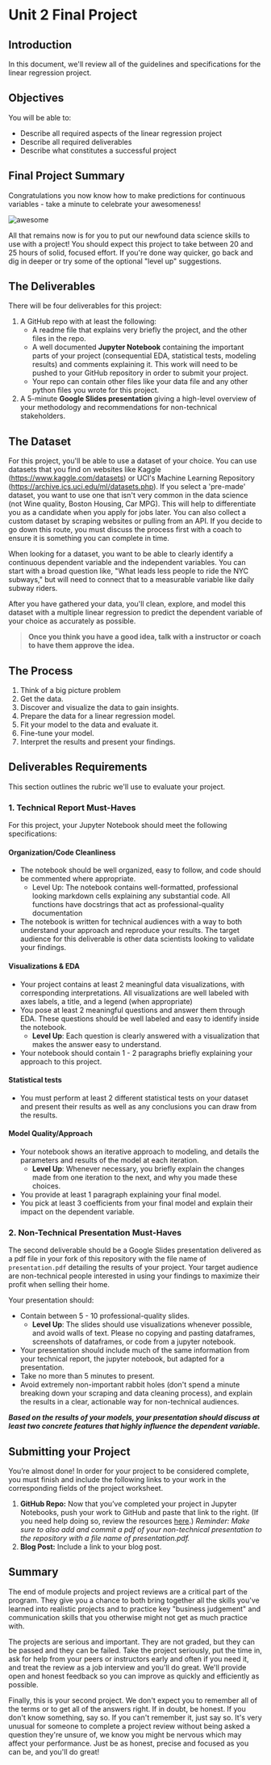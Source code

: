 
# Unit 2 Final Project


## Introduction

In this document, we'll review all of the guidelines and specifications for the linear regression project.

## Objectives
You will be able to:
* Describe all required aspects of the linear regression project
* Describe all required deliverables
* Describe what constitutes a successful project

## Final Project Summary

Congratulations you now know how to make predictions for continuous variables - take a minute to celebrate your awesomeness!

![awesome](https://raw.githubusercontent.com/learn-co-curriculum/dsc-v2-mod1-final-project/master/awesome.gif)

All that remains now is for you to put our newfound data science skills to use with a project! You should expect this project to take between 20 and 25 hours of solid, focused effort. If you're done way quicker, go back and dig in deeper or try some of the optional "level up" suggestions.

## The Deliverables

There will be four deliverables for this project:

1. A GitHub repo with at least the following:
    - A readme file that explains very briefly the project, and the other files in the repo.
    - A well documented **Jupyter Notebook** containing the important parts of your project (consequential EDA, statistical tests, modeling results) and comments explaining it. This work will need to be pushed to your GitHub repository in order to submit your project.
    - Your repo can contain other files like your data file and any other python files you wrote for this project.
2. A 5-minute **Google Slides presentation**  giving a high-level overview of your methodology and recommendations for non-technical stakeholders.



## The Dataset

For this project, you'll be able to use a dataset of your choice. You can use datasets that you find on websites like Kaggle (https://www.kaggle.com/datasets) or UCI's Machine Learning Repository (https://archive.ics.uci.edu/ml/datasets.php). If you select a 'pre-made' dataset, you want to use one that isn't very common in the data science (not Wine quality, Boston Housing, Car MPG). This will help to differentiate you as a candidate when you apply for jobs later. You can also collect a custom dataset by scraping websites or pulling from an API. If you decide to go down this route, you must discuss the process first with a coach to ensure it is something you can complete in time.     

When looking for a dataset, you want to be able to clearly identify a continuous dependent variable and the independent variables. You can start with a broad question like, "What leads less people to ride the NYC subways," but will need to connect that to a measurable variable like daily subway riders.

After you have gathered your data, you'll clean, explore, and model this dataset with a multiple linear regression to predict the dependent variable of your choice as accurately as possible.

> **Once you think you have a good idea, talk with a instructor or coach to have them approve the idea.**


## The Process

1. Think of a big picture problem
2. Get the data.
3. Discover and visualize the data to gain insights.
4. Prepare the data for a linear regression model.
5. Fit your model to the data and evaluate it.
6. Fine-tune your model.
7. Interpret the results and present your findings.

## Deliverables Requirements

This section outlines the rubric we'll use to evaluate your project.

### 1. Technical Report Must-Haves

For this project, your Jupyter Notebook should meet the following specifications:

#### Organization/Code Cleanliness

* The notebook should be well organized, easy to follow,  and code should be commented where appropriate.  
    * Level Up: The notebook contains well-formatted, professional looking markdown cells explaining any substantial code. All functions have docstrings that act as professional-quality documentation
* The notebook is written for technical audiences with a way to both understand your approach and reproduce your results. The target audience for this deliverable is other data scientists looking to validate your findings.

#### Visualizations & EDA

* Your project contains at least 2 meaningful data visualizations, with corresponding interpretations. All visualizations are well labeled with axes labels, a title, and a legend (when appropriate)  
* You pose at least 2 meaningful questions and answer them through EDA.  These questions should be well labeled and easy to identify inside the notebook.
    * **Level Up**: Each question is clearly answered with a visualization that makes the answer easy to understand.   
* Your notebook should contain 1 - 2 paragraphs briefly explaining your approach to this project.

#### Statistical tests

* You must perform at least 2 different statistical tests on your dataset and present their results as well as any conclusions you can draw from the results.  

#### Model Quality/Approach

* Your notebook shows an iterative approach to modeling, and details the parameters and results of the model at each iteration.  
    * **Level Up**: Whenever necessary, you briefly explain the changes made from one iteration to the next, and why you made these choices.  
* You provide at least 1 paragraph explaining your final model.   
* You pick at least 3 coefficients from your final model and explain their impact on the dependent variable.   

### 2. Non-Technical Presentation Must-Haves

The second deliverable should be a Google Slides presentation delivered as a pdf file in your fork of this repository with the file name of `presentation.pdf` detailing the results of your project.  Your target audience are non-technical people interested in using your findings to maximize their profit when selling their home.

Your presentation should:

* Contain between 5 - 10 professional-quality slides.  
    * **Level Up**: The slides should use visualizations whenever possible, and avoid walls of text. Please no copying and pasting dataframes, screenshots of dataframes, or code from a jupyter notebook.
* Your presentation should include much of the same information from your technical report, the jupyter notebook, but adapted for a presentation. 
* Take no more than 5 minutes to present.   
* Avoid extremely non-important rabbit holes (don't spend a minute breaking down your scraping and data cleaning process), and explain the results in a clear, actionable way for non-technical audiences.

**_Based on the results of your models, your presentation should discuss at least two concrete features that highly influence the dependent variable._**


## Submitting your Project

 You’re almost done! In order for your project to be considered complete, you must finish and include the following links to your work in the corresponding fields of the project worksheet.

 1. **GitHub Repo:** Now that you’ve completed your project in Jupyter Notebooks, push your work to GitHub and paste that link to the right. (If you need help doing so, review the resources [here](https://docs.google.com/spreadsheets/d/1CNGDhjcQZDRx2sWByd2v-mgUOjy13Cd_hQYVXPuzEDE/edit#gid=0).)
_Reminder: Make sure to also add and commit a pdf of your non-technical presentation to the repository with a file name of presentation.pdf._
2. **Blog Post:** Include a link to your blog post.


## Summary

The end of module projects and project reviews are a critical part of the program. They give you a chance to both bring together all the skills you've learned into realistic projects and to practice key "business judgement" and communication skills that you otherwise might not get as much practice with.

The projects are serious and important. They are not graded, but they can be passed and they can be failed. Take the project seriously, put the time in, ask for help from your peers or instructors early and often if you need it, and treat the review as a job interview and you'll do great. We'll provide open and honest feedback so you can improve as quickly and efficiently as possible.

Finally, this is your second project. We don't expect you to remember all of the terms or to get all of the answers right. If in doubt, be honest. If you don't know something, say so. If you can't remember it, just say so. It's very unusual for someone to complete a project review without being asked a question they're unsure of, we know you might be nervous which may affect your performance. Just be as honest, precise and focused as you can be, and you'll do great!
